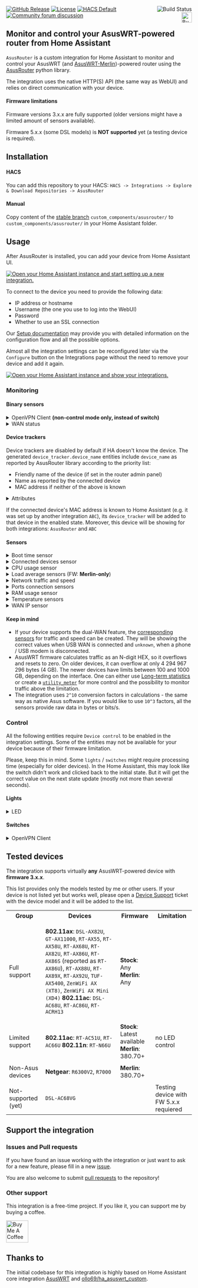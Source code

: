 [![GitHub Release](https://img.shields.io/github/release/Vaskivskyi/ha-asusrouter.svg?style=for-the-badge&color=blue)](https://github.com/Vaskivskyi/ha-asusrouter/releases) [![License](https://img.shields.io/github/license/Vaskivskyi/ha-asusrouter.svg?style=for-the-badge&color=yellow)](LICENSE)<a href="https://github.com/Vaskivskyi/ha-asusrouter/actions/workflows/build.yaml"><img src="https://img.shields.io/github/workflow/status/Vaskivskyi/ha-asusrouter/Build?style=for-the-badge" alt="Build Status" align="right" /></a>
[![HACS Default](https://img.shields.io/badge/HACS-default-blue.svg?style=for-the-badge)](https://hacs.xyz) [![Community forum discussion](https://img.shields.io/badge/COMMUNITY-FORUM-success?style=for-the-badge&color=yellow)](https://community.home-assistant.io/t/custom-component-asusrouter-integration/416111)<a href="https://www.buymeacoffee.com/vaskivskyi" target="_blank"><img src="https://cdn.buymeacoffee.com/buttons/v2/default-blue.png" alt="Buy Me A Coffee" style="height: 28px !important;" align="right" /></a>

## Monitor and control your AsusWRT-powered router from Home Assistant

`AsusRouter` is a custom integration for Home Assistant to monitor and control your AsusWRT (and [AsusWRT-Merlin](https://www.asuswrt-merlin.net/))-powered router using the [AsusRouter](https://github.com/Vaskivskyi/asusrouter) python library.

The integration uses the native HTTP(S) API (the same way as WebUI) and relies on direct communication with your device.

#### Firmware limitations

Firmware versions 3.x.x are fully supported (older versions might have a limited amount of sensors available).

Firmware 5.x.x (some DSL models) is **NOT supported** yet (a testing device is required).

## Installation

#### HACS

You can add this repository to your HACS:
`HACS -> Integrations -> Explore & Download Repositories -> AsusRouter`

#### Manual

Copy content of the [stable branch](https://github.com/Vaskivskyi/ha-asusrouter/tree/stable) `custom_components/asusrouter/` to `custom_components/asusrouter/` in your Home Assistant folder.

## Usage

After AsusRouter is installed, you can add your device from Home Assistant UI.

[![Open your Home Assistant instance and start setting up a new integration.](https://my.home-assistant.io/badges/config_flow_start.svg)](https://my.home-assistant.io/redirect/config_flow_start/?domain=asusrouter)

To connect to the device you need to provide the following data:
- IP address or hostname
- Username (the one you use to log into the WebUI)
- Password
- Whether to use an SSL connection

Our [Setup documentation](https://github.com/Vaskivskyi/ha-asusrouter/blob/main/docs/setup.md) may provide you with detailed information on the configuration flow and all the possible options.

Almost all the integration settings can be reconfigured later via the `Configure` button on the Integrations page without the need to remove your device and add it again.

[![Open your Home Assistant instance and show your integrations.](https://my.home-assistant.io/badges/integrations.svg)](https://my.home-assistant.io/redirect/integrations/)

### Monitoring

#### Binary sensors

<details>
<summary>OpenVPN Client <b>(non-control mode only, instead of switch)</b></summary>

*(enabled by default)*
  - name: `openvpn_client_x`
  - description: Sensor value represents the current state of the OpenVPN client. Please, note, that both `connected` and `connecting` status will correspond to the switch being in the `On` state
  - attributes:
    - `error_code`
    - `status` - status of the connection (`disconnected`, `connecting`, `connected`)
  - attributes **(FW: Merlin-only)**:
    - `auth_read`
    - `local_ip`
    - `post_compress_bytes`
    - `post_decompress_bytes`
    - `pre_compress_bytes`
    - `pre_decompress_bytes`
    - `public_ip`
    - `server_auth`
    - `server_ip`
    - `server_port`
    - `tcp_udp_read_bytes`
    - `tcp_udp_write_bytes`
    - `tun_tap_read_bytes`
    - `tun_tap_write_bytes`
    - `update_time`
</details>

<details>
<summary>WAN status</summary>

*(disabled by default)*

  - name: `wan`
  - attributes:
    - `dns`
    - `gateway`
    - `ip`
    - `ip_type` - type of the IP (can be `static`, `dhcp` and more)
    - `mask`
    - `private_subnet`
  - description: Sensor value represents the internet connection of the device
</details>

#### Device trackers

Device trackers are disabled by default if HA doesn't know the device. The generated `device_tracker.device_name` entities include `device_name` as reported by AsusRouter library according to the priority list:
- Friendly name of the device (if set in the router admin panel)
- Name as reported by the connected device
- MAC address if neither of the above is known

<details>
<summary>Attributes</summary>

- `connection_time` - time of connection to the router (only wireless devices)
- `connection_type` - type of connection (`Wired`, `2.4 GHz`, `5 GHz`). Implementation of `6 GHz` requires a test device.
- `host_name` - the name of the connected device as stated before
- `internet` - internet connection of the device, boolean: `true` - connected, `false` - disconnected
- `internet_mode` - internet mode of the device: `allow` - internet access alowed, `block` - internet access blocked, `time` - parental control is enabled with schedule
- `ip`
- `ip_type` - (`Manual`, `DHCP` and other)
- `last_activity` - last time the device was seen online in HA
- `mac`
- `rssi` - (only wireless devices)
- `rx_speed` - (only wireless devices)
- `tx_speed` - (only wireless devices)
</details>

If the connected device's MAC address is known to Home Assistant (e.g. it was set up by another integration `ABC`), its `device_tracker` will be added to that device in the enabled state. Moreover, this device will be showing for both integrations: `AsusRouter` and `ABC`

#### Sensors

<details>
<summary>Boot time sensor</summary>

*(disabled by default)*
  - name: `boot_time`
  - units: ` `
  - description: The sensor represents the last time the device was rebooted.
</details>

<details>
<summary>Connected devices sensor</summary>

*(enabled by default)*
  - name: `connected_devices`
  - units: ` `
  - attributes:
    - `devices` - represents a list of all connected (active) devices as their `MAC/IP/Hostname`
  - description: The sensor shows the total number of devices connected.
</details>

<details>
<summary>CPU usage sensor</summary>

*(disabled by default)*
  - name: `cpu`
  - units: `%`
  - attributes:
    - `core_X` - usage by corer `x`
  - description: Sensor shows average CPU usage.
</details>

<details>
<summary>Load average sensors (FW: <b>Merlin-only</b>)</summary>

*(disabled by default)*
  - names: `load_average_{}_min` for `1`, `5` and `15` minutes
  - description: Sensors represent average load in the usual Linux way. Sensors rely on the `sysinfo`, available only with the Merlin firmware.

</details>

<details>
<summary>Network traffic and speed</summary>

*(enabled by default)*

- **Traffic**:
  - names: `{}_download` / `{}_upload`
  - units: `GB` [^units] (default) ([important note](#keep-in-mind)). Can be selected during/after the integration configuration.
  - attributes:
    - `bytes` - raw data from the device
- **Speed**:
  - names: `{}_download_speed` / `{}_upload_speed`
  - units: `Mb/s` (default). Can be selected during/after the integration configuration.
  - attributes:
    - `bits/s` - raw data from device

Possible network interfaces (can be changed via the `Configure` button for the configuration):
- `WAN` - traffic to your ISP (*Some of the devices do not report WAN data, refer to the [issue](https://github.com/Vaskivskyi/ha-asusrouter/issues/30). If your device also doesn't show such sensors, please add your information to this issue*)
- `USB` - traffic to the USB modem / mobile phone connected via USB. Will be showing the correct values when USB WAN is connected and `unknown` when a phone / USB modem is disconnected.
- `LAN` - local wired traffic
- `WLANx` - wireless traffic: `0` - 2.4 GHz WiFi, `1` and `2` - 5 GHz WiFi
- and more
</details>

<details>
<summary>Ports connection sensors</summary>

*(disabled by default)*

  - names: `lan_speed` / `wan_speed`
  - units: `Mb/s`
  - attributes:
    - `lan_X` / `wan_X` - represents speed of each port `x` in `Mb/s`
  - description: Sensor value represents the total speed on all the connected LAN / WAN ports. E.g. if 2 ports are connected in `1 Gb/s` mode and 1 - in `100 Mb/s` mode, this value will be `2100 Mb/s`.
</details>

<details>
<summary>RAM usage sensor</summary>

*(disabled by default)*
  - name: `ram`
  - units: `%`
  - attributes (all in `KB`, as device reports):
    - `free`
    - `total`
    - `used`
  - description: Sensor represents RAM usage of the device. In most cases, it slowly increases with time. On reboot, RAM usage drops. 
</details>

<details>
<summary>Temperature sensors</summary>

*(disabled by default)*

**Availability of sensors depends on your device and firmware**

  - names: `temperature_{}` for `cpu` (CPU), `2_4_ghz` (2.4 GHz module), `5_ghz` (5 GHz module)
  - units: `°C` (native)
  - description: Sensors represent the temperature value of the corresponding module. Entities are created only for the sensors available for your device and firmware.
</details>

<details>
<summary>WAN IP sensor</summary>

*(disabled by default)*

  - name: `wan_ip`
  - attributes:
    - `dns`
    - `gateway`
    - `ip_type` - type of the IP (can be `static`, `dhcp` and more)
    - `mask`
    - `private_subnet`
  - description: Sensor value represents the current external IP address of the device
</details>

#### Keep in mind

- If your device supports the dual-WAN feature, the [corresponding sensors](#sensors) for traffic and speed can be created. They will be showing the correct values when USB WAN is connected and `unknown`, when a phone / USB modem is disconnected.
- AsusWRT firmware calculates traffic as an N-digit HEX, so it overflows and resets to zero. On older devices, it can overflow at only 4 294 967 296 bytes (4 GB). The newer devices have limits between 100 and 1000 GB, depending on the interface. One can either use [Long-term statistics](#long-term-statistics) or create a [`utility_meter`](https://www.home-assistant.io/integrations/utility_meter/) for more control and the possibility to monitor traffic above the limitation.
- The integration uses `2^10` conversion factors in calculations - the same way as native Asus software. If you would like to use `10^3` factors, all the sensors provide raw data in bytes or bits/s.

### Control

All the following entities require `Device control` to be enabled in the integration settings. Some of the entities may not be available for your device because of their firmware limitation.

Please, keep this in mind. Some `lights` / `switches` might require processing time (especially for older devices). In the Home Assistant, this may look like the switch didn't work and clicked back to the initial state. But it will get the correct value on the next state update (mostly not more than several seconds).

#### Lights

<details>
<summary>LED</summary>

*(enabled by default)*
  - name: `led`
  - description: Light entity allows user to control LED state of the device
  - not available for: `RT-AC66U`
</details>

#### Switches

<details>
<summary>OpenVPN Client</summary>

*(enabled by default)*
  - name: `openvpn_client_x`
  - description: Switch entity allows turning on / off available OpenVPN client. Please, note, that both `connected` and `connecting` status will correspond to the switch being in the `On` state
  - attributes:
    - `error_code`
    - `status` - status of the connection (`disconnected`, `connecting`, `connected`)
  - attributes **(FW: Merlin-only)**:
    - `auth_read`
    - `local_ip`
    - `post_compress_bytes`
    - `post_decompress_bytes`
    - `pre_compress_bytes`
    - `pre_decompress_bytes`
    - `public_ip`
    - `server_auth`
    - `server_ip`
    - `server_port`
    - `tcp_udp_read_bytes`
    - `tcp_udp_write_bytes`
    - `tun_tap_read_bytes`
    - `tun_tap_write_bytes`
    - `update_time`
</details>

## Tested devices

The integration supports virtually **any** AsusWRT-powered device with **firmware 3.x.x**.

This list provides only the models tested by me or other users. If your device is not listed yet but works well, please open a [Device Support](https://github.com/Vaskivskyi/ha-asusrouter/issues/new/choose) ticket with the device model and it will be added to the list.

<table>

<tr><th>Group</th><th>Devices</th><th>Firmware</th><th>Limitation</th></tr>

<tr><td>Full support</td><td>

**802.11ax**: `DSL-AX82U`, `GT-AX11000`, `RT-AX55`, `RT-AX58U`, `RT-AX68U`, `RT-AX82U`, `RT-AX86U`, `RT-AX86S` (reported as `RT-AX86U`), `RT-AX88U`, `RT-AX89X`, `RT-AX92U`, `TUF-AX5400`, `ZenWiFi AX (XT8)`, `ZenWiFi AX Mini (XD4)`
**802.11ac**: `DSL-AC68U`, `RT-AC86U`, `RT-ACRH13`

</td><td><b>Stock</b>: Any<br/><b>Merlin</b>: Any</td><td></td></tr>

<tr><td>Limited support</td><td>

**802.11ac**: `RT-AC51U`, `RT-AC66U`
**802.11n**: `RT-N66U`

</td><td><b>Stock</b>: Latest available<b><br/>Merlin</b>: 380.70+</td><td>no LED control</td></tr>

<tr><td>Non-Asus devices</td><td>

**Netgear**: `R6300V2`, `R7000`

</td><td><b>Merlin</b>: 380.70+</td><td></td></tr>

<tr><td>Not-supported (yet)</td><td>

`DSL-AC68VG`

</td><td></td><td>Testing device with FW 5.x.x requiered</td></tr>

</table>

## Support the integration

### Issues and Pull requests

If you have found an issue working with the integration or just want to ask for a new feature, please fill in a new [issue](https://github.com/Vaskivskyi/ha-asusrouter/issues/new/choose).

You are also welcome to submit [pull requests](https://github.com/Vaskivskyi/ha-asusrouter/pulls) to the repository!

### Other support

This integration is a free-time project. If you like it, you can support me by buying a coffee.

<a href="https://www.buymeacoffee.com/vaskivskyi" target="_blank"><img src="https://cdn.buymeacoffee.com/buttons/v2/default-blue.png" alt="Buy Me A Coffee" style="height: 60px !important;"></a>

## Thanks to

The initial codebase for this integration is highly based on Home Assistant core integration [AsusWRT](https://www.home-assistant.io/integrations/asuswrt/) and [ollo69/ha_asuswrt_custom](https://github.com/ollo69/ha_asuswrt_custom).


